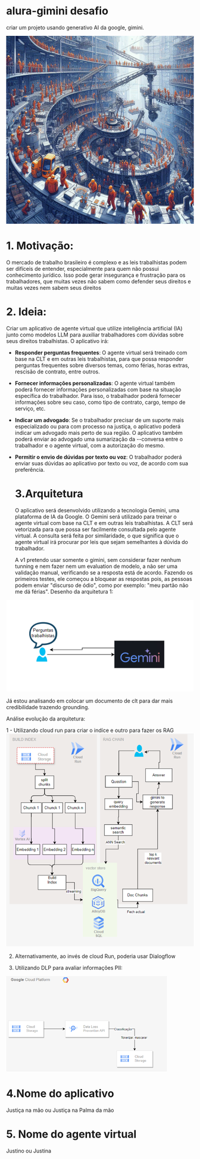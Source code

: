 # alura-gimini desafio

criar um projeto usando generativo AI da google, gimini.

<img src="work-dd0908f-2302-4c4f-87c9-d23630abcd54.jpg" alt="Descrição da imagem">


# 1. Motivação:

O mercado de trabalho brasileiro é complexo e as leis trabalhistas podem ser difíceis de entender, especialmente para quem não possui conhecimento jurídico. Isso pode gerar insegurança e frustração para os trabalhadores, que muitas vezes não sabem como defender seus direitos e muitas vezes nem sabem seus direitos

# 2. Ideia:

Criar um aplicativo de agente virtual que utilize inteligência artificial (IA) junto como modelos LLM para auxiliar trabalhadores com dúvidas sobre seus direitos trabalhistas. O aplicativo irá:

- **Responder perguntas frequentes**: O agente virtual será treinado com base na CLT e em outras leis trabalhistas, para que possa responder perguntas frequentes sobre diversos temas, como férias, horas extras, rescisão de contrato, entre outros.
- **Fornecer informações personalizadas**: O agente virtual também poderá fornecer informações personalizadas com base na situação específica do trabalhador. Para isso, o trabalhador poderá fornecer informações sobre seu caso, como tipo de contrato, cargo, tempo de serviço, etc.
- **Indicar um advogado**: Se o trabalhador precisar de um suporte mais especializado ou para com processo na justiça, o aplicativo poderá indicar um advogado mais perto de sua região. O aplicativo também poderá enviar ao advogado uma sumarização da --conversa entre o trabalhador e o agente virtual, com a autorização do mesmo.
- **Permitir o envio de dúvidas por texto ou voz**: O trabalhador poderá enviar suas dúvidas ao aplicativo por texto ou voz, de acordo com sua preferência.

  # 3.Arquitetura

  O aplicativo será desenvolvido utilizando a tecnologia Gemini, uma plataforma de IA da Google. O Gemini será utilizado para treinar o agente virtual com base na CLT e em outras leis trabalhistas. A CLT será vetorizada para que possa ser facilmente consultada pelo agente virtual. A consulta será feita por similaridade, o que significa que o agente virtual irá procurar por leis que sejam semelhantes à dúvida do trabalhador.
  
  A v1 pretendo usar somente o gimini, sem considerar fazer nenhum tunning e nem fazer nem um evaluation de modelo, a não ser uma validação manual, verificando se a resposta está de acordo. Fazendo os primeiros testes, ele começou a bloquear as respostas pois, as pessoas podem enviar "discurso de ódio", como por exemplo: "meu partão não me dá férias". Desenho da arquitetura 1:
  
<img src="Captura de tela 2024-05-11 222650.png" alt="Descrição da imagem">

  
  Já estou analisando em colocar um documento de clt para dar mais credibilidade trazendo grounding.

  Análise evolução da arquitetura:

  1 - Utilizando cloud run para criar o indíce e outro para fazer os RAG
  <img src="Captura de tela 2024-05-11 221723.png" alt="Descrição da imagem">

  2. Alternativamente, ao invés de cloud Run, poderia usar Dialogflow
  
  3. Utilizando DLP para avaliar informações PII:
  
   <img src="Captura de tela 2024-05-11 221939.png" alt="Descrição da imagem">
   
  
  # 4.Nome do aplicativo

   Justiça na mão ou Justiça na Palma da mão
  
  # 5. Nome do agente virtual

  Justino ou Justina
